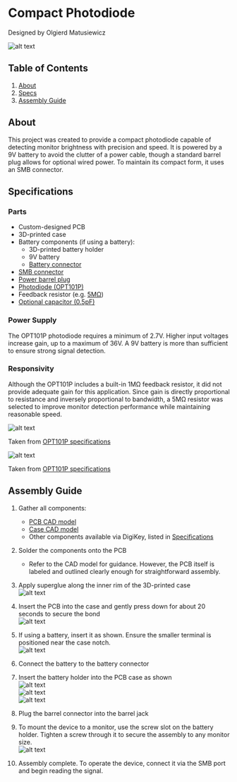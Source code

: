 # Compact Photodiode  
Designed by Olgierd Matusiewicz

![alt text](image-1.png)

## Table of Contents
1. [About](#introduction)
2. [Specs](#specifications)
3. [Assembly Guide](#assembly-guide)

## About <a name="introduction"></a>
This project was created to provide a compact photodiode capable of detecting monitor brightness with precision and speed. It is powered by a 9V battery to avoid the clutter of a power cable, though a standard barrel plug allows for optional wired power. To maintain its compact form, it uses an SMB connector.

## Specifications <a name="specifications"></a>

### Parts <a name="parts"></a>
- Custom-designed PCB
- 3D-printed case
- Battery components (if using a battery):
    - 3D-printed battery holder  
    - 9V battery  
    - [Battery connector](https://www.digikey.com/en/products/detail/dfrobot/FIT0043/7597082?gQT=1)
- [SMB connector](https://www.digikey.com/en/products/detail/molex/0731000103/1465145)
- [Power barrel plug](https://www.digikey.com/en/products/detail/same-sky-formerly-cui-devices/PJ-102AH/408448)
- [Photodiode (OPT101P)](https://www.digikey.pl/pl/products/detail/texas-instruments/OPT101P/251177)
- Feedback resistor (e.g. [5MΩ](https://www.digikey.com/en/products/detail/stackpole-electronics-inc/CF14JT5M10/1741449))
- [Optional capacitor (0.5pF)](https://www.digikey.com/en/products/detail/murata-electronics/GCM1885C2AR50BA16D/16033780)

### Power Supply
The OPT101P photodiode requires a minimum of 2.7V. Higher input voltages increase gain, up to a maximum of 36V. A 9V battery is more than sufficient to ensure strong signal detection.

### Responsivity
Although the OPT101P includes a built-in 1MΩ feedback resistor, it did not provide adequate gain for this application. Since gain is directly proportional to resistance and inversely proportional to bandwidth, a 5MΩ resistor was selected to improve monitor detection performance while maintaining reasonable speed.

![alt text](image-2.png)

Taken from [OPT101P specifications](https://www.ti.com/lit/ds/symlink/opt101.pdf?HQS=dis-dk-null-digikeymode-dsf-pf-null-wwe&ts=1751809082858&ref_url=https%253A%252F%252Fwww.ti.com%252Fgeneral%252Fdocs%252Fsuppproductinfo.tsp%253FdistId%253D10%2526gotoUrl%253Dhttps%253A%252F%252Fwww.ti.com%252Flit%252Fgpn%252Fopt101)

![alt text](image-3.png)

Taken from [OPT101P specifications](https://www.ti.com/lit/ds/symlink/opt101.pdf?HQS=dis-dk-null-digikeymode-dsf-pf-null-wwe&ts=1751809082858&ref_url=https%253A%252F%252Fwww.ti.com%252Fgeneral%252Fdocs%252Fsuppproductinfo.tsp%253FdistId%253D10%2526gotoUrl%253Dhttps%253A%252F%252Fwww.ti.com%252Flit%252Fgpn%252Fopt101)

## Assembly Guide <a name="assembly-guide"></a>

1. Gather all components:
    - [PCB CAD model](https://github.com/Dungewar/KiCad-projects)
    - [Case CAD model](https://cad.onshape.com/documents/6f7ee8db8fefbd2cf8f54ffc/w/caae3841e57d43808c4b1e5b/e/8d809ec34b83ba82dc67b49b)
    - Other components available via DigiKey, listed in [Specifications](#parts)

2. Solder the components onto the PCB  
    - Refer to the CAD model for guidance. However, the PCB itself is labeled and outlined clearly enough for straightforward assembly.

3. Apply superglue along the inner rim of the 3D-printed case  
![alt text](image-4.png)

4. Insert the PCB into the case and gently press down for about 20 seconds to secure the bond  
![alt text](image-5.png)

5. If using a battery, insert it as shown. Ensure the smaller terminal is positioned near the case notch.  
![alt text](image-6.png)

6. Connect the battery to the battery connector

7. Insert the battery holder into the PCB case as shown  
![alt text](image-9.png)  
![alt text](image-7.png)  
![alt text](image-8.png)

8. Plug the barrel connector into the barrel jack

9. To mount the device to a monitor, use the screw slot on the battery holder. Tighten a screw through it to secure the assembly to any monitor size.  
![alt text](image-10.png)

10. Assembly complete. To operate the device, connect it via the SMB port and begin reading the signal.
